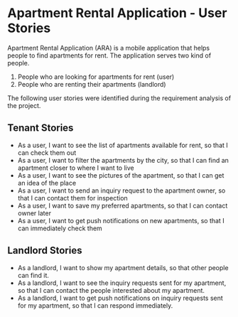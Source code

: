 Apartment Rental Application - User Stories
===========================================

Apartment Rental Application (ARA) is a mobile application that helps people to find apartments for rent. The application serves two kind of people.

1. People who are looking for apartments for rent (user)
2. People who are renting their apartments (landlord)

The following user stories were identified during the requirement analysis of the project.

## Tenant Stories

- As a user, I want to see the list of apartments available for rent, so that I can check them out
- As a user, I want to filter the apartments by the city, so that I can find an apartment closer to where I want to live
- As a user, I want to see the pictures of the apartment, so that I can get an idea of the place
- As a user, I want to send an inquiry request to the apartment owner, so that I can contact them for inspection
- As a user, I want to save my preferred apartments, so that I can contact owner later
- As a user, I want to get push notifications on new apartments, so that I can immediately check them

## Landlord Stories

- As a landlord, I want to show my apartment details, so that other people can find it.
- As a landlord, I want to see the inquiry requests sent for my apartment, so that I can contact the people interested about my apartment.
- As a landlord, I want to get push notifications on inquiry requests sent for my apartment, so that I can respond immediately.
